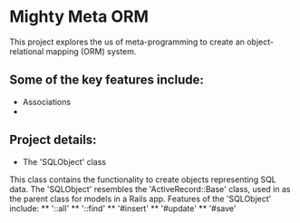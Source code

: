 # Mighty Meta ORM

This project explores the us of meta-programming to create an object-relational mapping (ORM) system. 

## Some of the key features include:

* Associations
*
## Project details:
* The 'SQLObject' class

This class contains the functionality to create objects representing SQL data. The 'SQLObject' resembles the 'ActiveRecord::Base' class, used in as the parent class for models in a Rails app.  Features of the 'SQLObject' include:
** '::all'
** '::find'
** '#insert'
** '#update'
** '#save'
    
